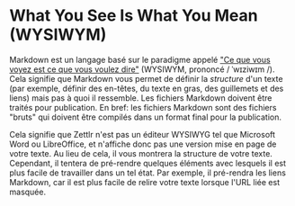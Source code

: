 # What You See Is What You Mean (WYSIWYM)

Markdown est un langage basé sur le paradigme appelé ["Ce que vous voyez est ce que vous voulez dire"](https://fr.wikipedia.org/wiki/What_you_see_is_what_you_mean) (WYSIWYM, prononcé / ˈwɪziwɪm /). Cela signifie que Markdown vous permet de définir la _structure_ d'un texte (par exemple, définir des en-têtes, du texte en gras, des guillemets et des liens) mais pas à quoi il ressemble. Les fichiers Markdown doivent être traités pour publication. En bref: les fichiers Markdown sont des fichiers "bruts" qui doivent être compilés dans un format final pour la publication.

Cela signifie que Zettlr n'est pas un éditeur WYSIWYG tel que Microsoft Word ou LibreOffice, et n'affiche donc pas une version mise en page de votre texte. Au lieu de cela, il vous montrera la structure de votre texte. Cependant, il tentera de pré-rendre quelques éléments avec lesquels il est plus facile de travailler dans un tel état. Par exemple, il pré-rendra les liens Markdown, car il est plus facile de relire votre texte lorsque l'URL liée est masquée.
